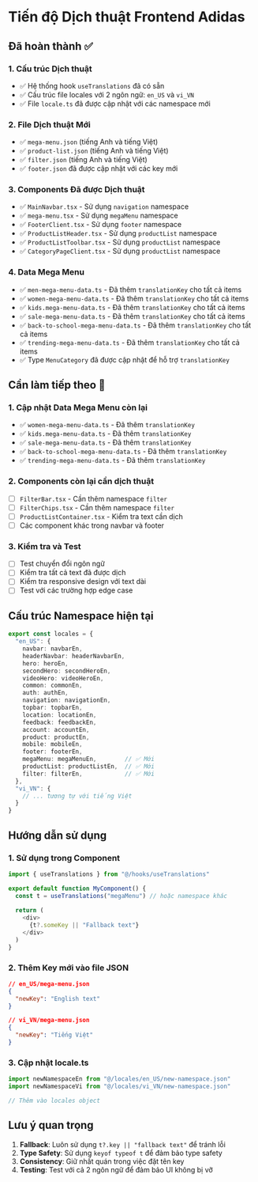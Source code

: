 # Tiến độ Dịch thuật Frontend Adidas

## Đã hoàn thành ✅

### 1. Cấu trúc Dịch thuật
- ✅ Hệ thống hook `useTranslations` đã có sẵn
- ✅ Cấu trúc file locales với 2 ngôn ngữ: `en_US` và `vi_VN`
- ✅ File `locale.ts` đã được cập nhật với các namespace mới

### 2. File Dịch thuật Mới
- ✅ `mega-menu.json` (tiếng Anh và tiếng Việt)
- ✅ `product-list.json` (tiếng Anh và tiếng Việt)
- ✅ `filter.json` (tiếng Anh và tiếng Việt)
- ✅ `footer.json` đã được cập nhật với các key mới

### 3. Components Đã được Dịch thuật
- ✅ `MainNavbar.tsx` - Sử dụng `navigation` namespace
- ✅ `mega-menu.tsx` - Sử dụng `megaMenu` namespace
- ✅ `FooterClient.tsx` - Sử dụng `footer` namespace
- ✅ `ProductListHeader.tsx` - Sử dụng `productList` namespace
- ✅ `ProductListToolbar.tsx` - Sử dụng `productList` namespace
- ✅ `CategoryPageClient.tsx` - Sử dụng `productList` namespace

### 4. Data Mega Menu
- ✅ `men-mega-menu-data.ts` - Đã thêm `translationKey` cho tất cả items
- ✅ `women-mega-menu-data.ts` - Đã thêm `translationKey` cho tất cả items
- ✅ `kids.mega-menu-data.ts` - Đã thêm `translationKey` cho tất cả items
- ✅ `sale-mega-menu-data.ts` - Đã thêm `translationKey` cho tất cả items
- ✅ `back-to-school-mega-menu-data.ts` - Đã thêm `translationKey` cho tất cả items
- ✅ `trending-mega-menu-data.ts` - Đã thêm `translationKey` cho tất cả items
- ✅ Type `MenuCategory` đã được cập nhật để hỗ trợ `translationKey`

## Cần làm tiếp theo 🔄

### 1. Cập nhật Data Mega Menu còn lại
- ✅ `women-mega-menu-data.ts` - Đã thêm `translationKey`
- ✅ `kids.mega-menu-data.ts` - Đã thêm `translationKey`
- ✅ `sale-mega-menu-data.ts` - Đã thêm `translationKey`
- ✅ `back-to-school-mega-menu-data.ts` - Đã thêm `translationKey`
- ✅ `trending-mega-menu-data.ts` - Đã thêm `translationKey`

### 2. Components còn lại cần dịch thuật
- [ ] `FilterBar.tsx` - Cần thêm namespace `filter`
- [ ] `FilterChips.tsx` - Cần thêm namespace `filter`
- [ ] `ProductListContainer.tsx` - Kiểm tra text cần dịch
- [ ] Các component khác trong navbar và footer

### 3. Kiểm tra và Test
- [ ] Test chuyển đổi ngôn ngữ
- [ ] Kiểm tra tất cả text đã được dịch
- [ ] Kiểm tra responsive design với text dài
- [ ] Test với các trường hợp edge case

## Cấu trúc Namespace hiện tại

```typescript
export const locales = {
  "en_US": {
    navbar: navbarEn,
    headerNavbar: headerNavbarEn,
    hero: heroEn,
    secondHero: secondHeroEn,
    videoHero: videoHeroEn,
    common: commonEn,
    auth: authEn,
    navigation: navigationEn,
    topbar: topbarEn,
    location: locationEn,
    feedback: feedbackEn,
    account: accountEn,
    product: productEn,
    mobile: mobileEn,
    footer: footerEn,
    megaMenu: megaMenuEn,        // ✅ Mới
    productList: productListEn,  // ✅ Mới
    filter: filterEn,            // ✅ Mới
  },
  "vi_VN": {
    // ... tương tự với tiếng Việt
  }
}
```

## Hướng dẫn sử dụng

### 1. Sử dụng trong Component
```typescript
import { useTranslations } from "@/hooks/useTranslations"

export default function MyComponent() {
  const t = useTranslations("megaMenu") // hoặc namespace khác
  
  return (
    <div>
      {t?.someKey || "Fallback text"}
    </div>
  )
}
```

### 2. Thêm Key mới vào file JSON
```json
// en_US/mega-menu.json
{
  "newKey": "English text"
}

// vi_VN/mega-menu.json  
{
  "newKey": "Tiếng Việt"
}
```

### 3. Cập nhật locale.ts
```typescript
import newNamespaceEn from "@/locales/en_US/new-namespace.json"
import newNamespaceVi from "@/locales/vi_VN/new-namespace.json"

// Thêm vào locales object
```

## Lưu ý quan trọng

1. **Fallback**: Luôn sử dụng `t?.key || "fallback text"` để tránh lỗi
2. **Type Safety**: Sử dụng `keyof typeof t` để đảm bảo type safety
3. **Consistency**: Giữ nhất quán trong việc đặt tên key
4. **Testing**: Test với cả 2 ngôn ngữ để đảm bảo UI không bị vỡ
